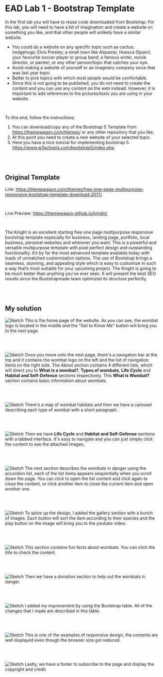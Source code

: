 # EAD Lab 1 - Bootstrap Template
In the first lab you will have to reuse code downloaded from Bootstrap.
For this lab, you will need to have a bit of imagination and create a website on something
you like, and that other people will unlikely have a similar website.
- You could do a website on any specific topic such as cactus; hedgehogs; Elvis Presley;
a small town like Alquezar, Huesca (Spain); your favourite soccer player or group band;
a famous writer, movie director, or painter; or any other person/topic that catches your
eye.
- Avoid making a website of yourself or an imaginary company since that was last year
topic.
- Better to pick topics with which most people would be comfortable.
- Since this is not going to be published, you do not need to create the content and you
can use any content on the web instead. However, it is important to add references to
the pictures/texts you are using in your website.

</br>

To this end, follow the instructions:
1. You can download/copy any of the Bootstrap 5 Template from
https://themewagon.com/themes/ or any other repository that you like.
2. At this point you need to create a new website of your selected topic.
3. Here you have a nice tutorial for implementing bootstrap 5.
https://www.w3schools.com/bootstrap5/index.php

</br></br>

## Original Template
Link: https://themewagon.com/themes/free-one-page-multipurpose-responsive-bootstrap-template-download-2017/

</br>

Live Preview: https://themewagon.github.io/knight/ 

</br>

The Knight is an excellent starting free one page multipurpose responsive bootstrap template especially for business, landing page, portfolio, local business, personal websites and wherever you want. This is a powerful and versatile multipurpose template with pixel perfect design and outstanding functionality. It’s by far the most advanced template available today with loads of unmatched customization options. The use of Bootstrap brings a seamless, stunning, and appealing style which is easy to customize in such a way that’s most suitable for your upcoming project. The Knight is going to be much better than anything you’ve ever seen. It will present the best SEO results since the Bootstrapmade team optimized its structure perfectly.

</br></br>

## My solution
![Sketch](assets/img/readme/home.png)
This is the home page of the website. As you can see, the wombat logo is located in the middle and the "Get to Know Me" button will bring you to the next page. 

</br></br>

![Sketch](assets/img/readme/about.png)
Once you move onto the next page, there's a navigation bar at the top and it contains the wombat logo on the left and the list of navigation items on the right side. The About section contains 4 different lists, which will direct you to **What is a wombat?**, **Types of wombats**, **Life Cycle** and **Habitat and Self-Defence** sections respectively. This **What is Wombat?** section contains basic information about wombats. 

</br></br>

![Sketch](assets/img/readme/type.png)
There's a map of wombat habitats and then we have a carousel describing each type of wombat with a short paragraph. 

</br></br>

![Sketch](assets/img/readme/lh.png)
Then we have **Life Cycle** and **Habitat and Self-Defense** sections with a tabbed interface. It's easy to navigate and you can just simply click the content to see the attached images.

</br></br>

![Sketch](assets/img/readme/danger.png)
The next section describes the wombats in danger using the accordion list, each of the list items appears sequentially when you scroll down the page. You can click to open the list content and click again to close the content, or click another item to close the current item and open another one.

</br></br>

![Sketch](assets/img/readme/gallery.png)
To spice up the design, I added the gallery section with a bunch of images. Each button will sort the item according to their species and the play button on the image will bring you to the youtube video. 

</br></br>

![Sketch](assets/img/readme/fact.png)
This section contains fun facts about wombats. You can click the title to check the content. 

</br></br>

![Sketch](assets/img/readme/donation.png)
Then we have a donation section to help out the wombats in danger. 

</br></br>

![Sketch](assets/img/readme/improvement.png)
I added my improvement by using the Bootstrap table. All of the changes that I made are described in this table.

</br></br>

![Sketch](assets/img/readme/responsive.png)
This is one of the examples of responsive design, the contents are well displayed even though the browser size got reduced. 

</br></br>

![Sketch](assets/img/readme/footer.png)
Lastly, we have a footer to subscribe to the page and display the copyright and credit.